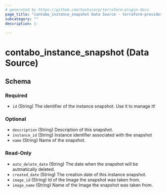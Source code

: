 ```yaml
---
# generated by https://github.com/hashicorp/terraform-plugin-docs
page_title: "contabo_instance_snapshot Data Source - terraform-provider-contabo-sdkv2"
subcategory: ""
description: |-
  
---
```


# contabo_instance_snapshot (Data Source)





<!-- schema generated by tfplugindocs -->
## Schema

### Required

- `id` (String) The identifier of the instance snapshot. Use it to manage it!

### Optional

- `description` (String) Description of this snapshot.
- `instance_id` (String) Instance identifier associated with the snapshot
- `name` (String) Name of the snapshot.

### Read-Only

- `auto_delete_date` (String) The date when the snapshot will be autmatically deleted.
- `created_date` (String) The creation date of this instance snapshot.
- `image_id` (String) Id of the Image the snapshot was taken from.
- `image_name` (String) Name of the Image the snapshot was taken from.


